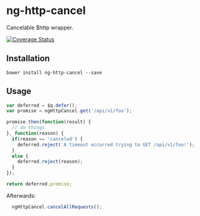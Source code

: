 # ng-http-cancel
Cancelable $http wrapper.

[![Coverage Status](https://coveralls.io/repos/LoganBarnett/ng-http-cancel/badge.svg)](https://coveralls.io/r/LoganBarnett/ng-http-cancel)

## Installation

`bower install ng-http-cancel --save`

## Usage
```javascript
var deferred = $q.defer();
var promise = ngHttpCancel.get('/api/v1/foo');

promise.then(function(result) {
  // do things
}, function(reason) {
  if(reason == 'canceled') {
    deferred.reject('A timeout occurred trying to GET /api/v1/foo!');
  }
  else {
    deferred.reject(reason);
  }
});

return deferred.promise;
```
Afterwards:
```javascript
  ngHttpCancel.cancelAllRequests();
```
